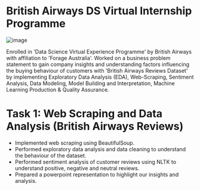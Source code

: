 # British Airways DS Virtual Internship Programme
![image](https://user-images.githubusercontent.com/68168071/208015626-505dc939-4551-4ccc-a60e-18827d60bf66.png)

Enrolled in 'Data Science Virtual Experience Programme' by British Airways with affiliation to 'Forage Australia'. Worked on a business problem statement to gain company insights and understanding factors influencing the buying behaviour of customers with 'British Airways Reviews Dataset' by implementing Exploratory Data Analysis (EDA), Web-Scraping, Sentiment Analysis, Data Modeling, Model Building and Interpretation, Machine Learning Production & Quality Assurance. 

# Task 1: Web Scraping and Data Analysis (British Airways Reviews)
- Implemented web scraping using BeautifulSoup.
- Performed exploratory data analysis and data cleaning to understand the behaviour of the dataset.
- Performed sentiment analysis of customer reviews using NLTK to understand positive, negative and neutral reviews.
- Prepared a powerpoint representation to highlight our insights and analysis.
